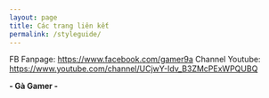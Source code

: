 ```yaml
---
layout: page
title: Các trang liên kết
permalink: /styleguide/
---
```

FB Fanpage: https://www.facebook.com/gamer9a
Channel Youtube: https://www.youtube.com/channel/UCjwY-Idv_B3ZMcPExWPQUBQ

**- Gà Gamer -**
